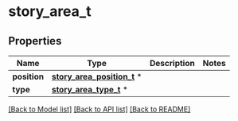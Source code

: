 # story_area_t

## Properties
Name | Type | Description | Notes
------------ | ------------- | ------------- | -------------
**position** | [**story_area_position_t**](story_area_position.md) \* |  | 
**type** | [**story_area_type_t**](story_area_type.md) \* |  | 

[[Back to Model list]](../README.md#documentation-for-models) [[Back to API list]](../README.md#documentation-for-api-endpoints) [[Back to README]](../README.md)


